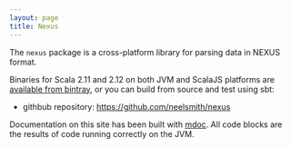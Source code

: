 ```yaml
---
layout: page
title: Nexus
---
```


The `nexus` package is a cross-platform library for parsing data in NEXUS format.

Binaries for Scala 2.11 and 2.12 on both JVM and ScalaJS platforms are [available from bintray](https://bintray.com/neelsmith/maven/nexus), or you can build from source and test using sbt:

- githbub repository: <https://github.com/neelsmith/nexus>

Documentation on this site has been built with [mdoc](https://scalameta.org/mdoc/).  All code blocks are the results of code running correctly on the JVM.
